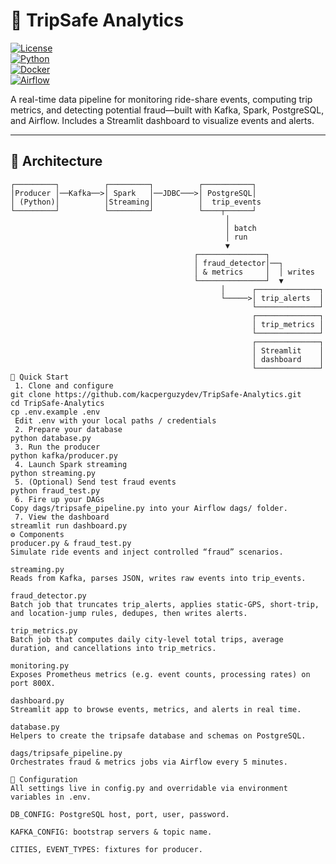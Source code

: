 # 🚗 TripSafe Analytics

[![License](https://img.shields.io/badge/license-MIT-blue.svg)](LICENSE)  
[![Python](https://img.shields.io/badge/python-3.8%2B-green.svg)]()  
[![Docker](https://img.shields.io/badge/docker-enabled-blue.svg)]()  
[![Airflow](https://img.shields.io/badge/airflow-2.x-orange.svg)]()

A real-time data pipeline for monitoring ride-share events, computing trip metrics, and detecting potential fraud—built with Kafka, Spark, PostgreSQL, and Airflow. Includes a Streamlit dashboard to visualize events and alerts.

---

## 📐 Architecture

```text
┌─────────┐          ┌─────────┐          ┌───────────┐
│Producer │──Kafka──>│ Spark   │──JDBC───>│ PostgreSQL│
│ (Python)│          │Streaming│          │  trip_events
└─────────┘          └─────────┘          └────┬──────┘
                                                │
                                                │ batch
                                                │ run
                                                ▼
                                         ┌───────────────┐
                                         │ fraud_detector│──┐
                                         │ & metrics     │  │ writes
                                         └───────────────┘  ▼
                                               │      ┌──────────────┐
                                               └─────>│ trip_alerts  │
                                                      └──────────────┘
                                                      ┌──────────────┐
                                                      │ trip_metrics │
                                                      └──────────────┘
                                                      ┌──────────────┐
                                                      │ Streamlit    │
                                                      │ dashboard    │
                                                      └──────────────┘
🚀 Quick Start
 1. Clone and configure
git clone https://github.com/kacperguzydev/TripSafe-Analytics.git
cd TripSafe-Analytics
cp .env.example .env
 Edit .env with your local paths / credentials
 2. Prepare your database
python database.py
 3. Run the producer
python kafka/producer.py
 4. Launch Spark streaming
python streaming.py
 5. (Optional) Send test fraud events
python fraud_test.py
 6. Fire up your DAGs
Copy dags/tripsafe_pipeline.py into your Airflow dags/ folder.
 7. View the dashboard
streamlit run dashboard.py
⚙️ Components
producer.py & fraud_test.py
Simulate ride events and inject controlled “fraud” scenarios.

streaming.py
Reads from Kafka, parses JSON, writes raw events into trip_events.

fraud_detector.py
Batch job that truncates trip_alerts, applies static‐GPS, short-trip, and location-jump rules, dedupes, then writes alerts.

trip_metrics.py
Batch job that computes daily city-level total trips, average duration, and cancellations into trip_metrics.

monitoring.py
Exposes Prometheus metrics (e.g. event counts, processing rates) on port 800X.

dashboard.py
Streamlit app to browse events, metrics, and alerts in real time.

database.py
Helpers to create the tripsafe database and schemas on PostgreSQL.

dags/tripsafe_pipeline.py
Orchestrates fraud & metrics jobs via Airflow every 5 minutes.

🔧 Configuration
All settings live in config.py and overridable via environment variables in .env.

DB_CONFIG: PostgreSQL host, port, user, password.

KAFKA_CONFIG: bootstrap servers & topic name.

CITIES, EVENT_TYPES: fixtures for producer.
